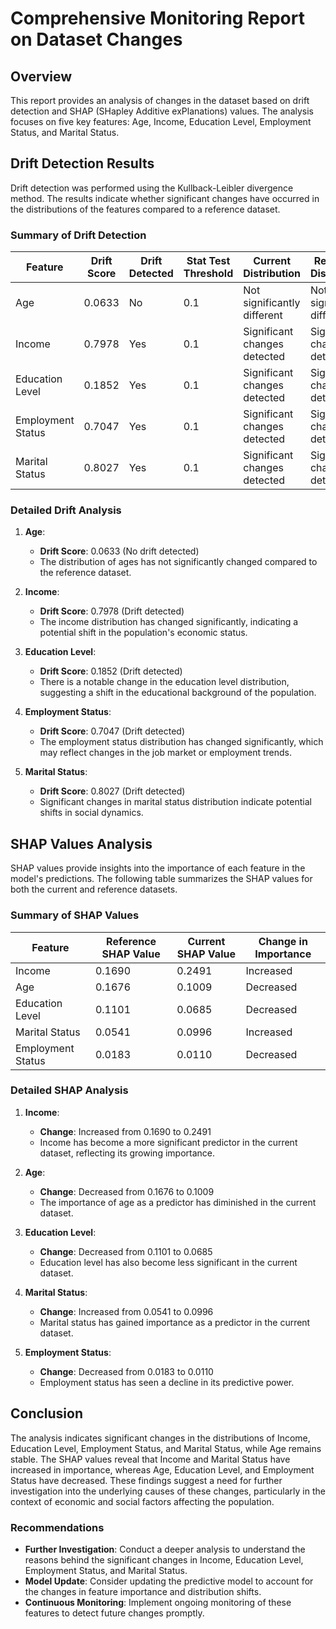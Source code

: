 # Comprehensive Monitoring Report on Dataset Changes

## Overview
This report provides an analysis of changes in the dataset based on drift detection and SHAP (SHapley Additive exPlanations) values. The analysis focuses on five key features: Age, Income, Education Level, Employment Status, and Marital Status. 

## Drift Detection Results
Drift detection was performed using the Kullback-Leibler divergence method. The results indicate whether significant changes have occurred in the distributions of the features compared to a reference dataset.

### Summary of Drift Detection
| Feature            | Drift Score | Drift Detected | Stat Test Threshold | Current Distribution | Reference Distribution |
|--------------------|-------------|----------------|---------------------|----------------------|------------------------|
| Age                | 0.0633      | No             | 0.1                 | Not significantly different | Not significantly different |
| Income             | 0.7978      | Yes            | 0.1                 | Significant changes detected | Significant changes detected |
| Education Level    | 0.1852      | Yes            | 0.1                 | Significant changes detected | Significant changes detected |
| Employment Status   | 0.7047      | Yes            | 0.1                 | Significant changes detected | Significant changes detected |
| Marital Status     | 0.8027      | Yes            | 0.1                 | Significant changes detected | Significant changes detected |

### Detailed Drift Analysis
1. **Age**: 
   - **Drift Score**: 0.0633 (No drift detected)
   - The distribution of ages has not significantly changed compared to the reference dataset.

2. **Income**: 
   - **Drift Score**: 0.7978 (Drift detected)
   - The income distribution has changed significantly, indicating a potential shift in the population's economic status.

3. **Education Level**: 
   - **Drift Score**: 0.1852 (Drift detected)
   - There is a notable change in the education level distribution, suggesting a shift in the educational background of the population.

4. **Employment Status**: 
   - **Drift Score**: 0.7047 (Drift detected)
   - The employment status distribution has changed significantly, which may reflect changes in the job market or employment trends.

5. **Marital Status**: 
   - **Drift Score**: 0.8027 (Drift detected)
   - Significant changes in marital status distribution indicate potential shifts in social dynamics.

## SHAP Values Analysis
SHAP values provide insights into the importance of each feature in the model's predictions. The following table summarizes the SHAP values for both the current and reference datasets.

### Summary of SHAP Values
| Feature            | Reference SHAP Value | Current SHAP Value | Change in Importance |
|--------------------|----------------------|---------------------|----------------------|
| Income             | 0.1690               | 0.2491              | Increased            |
| Age                | 0.1676               | 0.1009              | Decreased            |
| Education Level    | 0.1101               | 0.0685              | Decreased            |
| Marital Status     | 0.0541               | 0.0996              | Increased            |
| Employment Status   | 0.0183               | 0.0110              | Decreased            |

### Detailed SHAP Analysis
1. **Income**: 
   - **Change**: Increased from 0.1690 to 0.2491
   - Income has become a more significant predictor in the current dataset, reflecting its growing importance.

2. **Age**: 
   - **Change**: Decreased from 0.1676 to 0.1009
   - The importance of age as a predictor has diminished in the current dataset.

3. **Education Level**: 
   - **Change**: Decreased from 0.1101 to 0.0685
   - Education level has also become less significant in the current dataset.

4. **Marital Status**: 
   - **Change**: Increased from 0.0541 to 0.0996
   - Marital status has gained importance as a predictor in the current dataset.

5. **Employment Status**: 
   - **Change**: Decreased from 0.0183 to 0.0110
   - Employment status has seen a decline in its predictive power.

## Conclusion
The analysis indicates significant changes in the distributions of Income, Education Level, Employment Status, and Marital Status, while Age remains stable. The SHAP values reveal that Income and Marital Status have increased in importance, whereas Age, Education Level, and Employment Status have decreased. These findings suggest a need for further investigation into the underlying causes of these changes, particularly in the context of economic and social factors affecting the population. 

### Recommendations
- **Further Investigation**: Conduct a deeper analysis to understand the reasons behind the significant changes in Income, Education Level, Employment Status, and Marital Status.
- **Model Update**: Consider updating the predictive model to account for the changes in feature importance and distribution shifts.
- **Continuous Monitoring**: Implement ongoing monitoring of these features to detect future changes promptly.